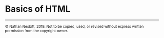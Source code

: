 # Basics of HTML




---
<small>© Nathan Nesbitt, 2019. Not to be copied, used, or revised without express written permission from the copyright owner.</small>